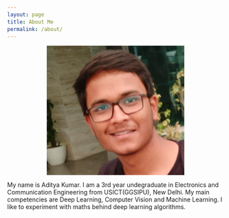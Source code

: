 ```yaml
---
layout: page
title: About Me
permalink: /about/
---
```

<p align="center">
  <img align="center" src="https://raw.githubusercontent.com/adityak2920/aiblog/master/images/p2.png" width="320" height="300"> 
</p>

My name is Aditya Kumar. I am a 3rd year undegraduate in Electronics and Communication Engineering from USICT(GGSIPU), New Delhi. My main competencies are Deep Learning, Computer Vision and Machine Learning. I like to experiment with maths behind deep learning algorithms.
